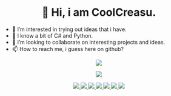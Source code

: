 <h1 align='center'>
👋 Hi, i am CoolCreasu.
</h1>

<p align='center'>
  <ul align='left'>
    <li>👀 I’m interested in trying out ideas that i have.</li>
    <li>🌱 I know a bit of C# and Python.</li>
    <li>💞️ I’m looking to collaborate on interesting projects and ideas.</li>
    <li>📫 How to reach me, i guess here on github?</li>
  </ul>
</p>


<p align='center'>
  <a href="https://github.com/anuraghazra/github-readme-stats">
    <img src="https://github-readme-stats.vercel.app/api?username=CoolCreasu&show_icons=true&theme=dark" />
  </a>
</p>
<p align='center'>
  <a href="https://github.com/anuraghazra/github-readme-stats">
    <img src="https://github-readme-stats.vercel.app/api/top-langs/?username=CoolCreasu&layout=compact&theme=dark" />
  </a>
</p>


<p align='center'>
  
  <a href="https://unity.com/">
    <img src="https://img.shields.io/badge/Unity-100000?style=for-the-badge&logo=unity&logoColor=white" />
  </a><!---&nbsp;&nbsp;--->
  <a href="https://www.blender.org/">
    <img src="https://img.shields.io/badge/blender-%23F5792A.svg?style=for-the-badge&logo=blender&logoColor=white" />        
  </a><!---&nbsp;&nbsp;--->
  <a href="https://docs.microsoft.com/en-us/dotnet/csharp/">
    <img src="https://img.shields.io/badge/C%23-239120?style=for-the-badge&logo=c-sharp&logoColor=white" />        
  </a><!---&nbsp;&nbsp;--->
  <a href="https://www.python.org/">
    <img src="https://img.shields.io/badge/Python-FFD43B?style=for-the-badge&logo=python&logoColor=blue" />        
  </a><!---&nbsp;&nbsp;--->
  <a href="https://visualstudio.microsoft.com/">
    <img src="https://img.shields.io/badge/Visual_Studio-5C2D91?style=for-the-badge&logo=visual%20studio&logoColor=white" />        
  </a><!---&nbsp;&nbsp;--->
  <a href="https://code.visualstudio.com/">
    <img src="https://img.shields.io/badge/Visual_Studio_Code-0078D4?style=for-the-badge&logo=visual%20studio%20code&logoColor=white" />        
  </a><!---&nbsp;&nbsp;--->
  <a href="https://www.arduino.cc/">
    <img src="https://img.shields.io/badge/Arduino_IDE-00979D?style=for-the-badge&logo=arduino&logoColor=white" />        
  </a><!---&nbsp;&nbsp;--->
</p>

<!---
CoolCreasu/CoolCreasu is a ✨ special ✨ repository because its `README.md` (this file) appears on your GitHub profile.
You can click the Preview link to take a look at your changes.
--->
